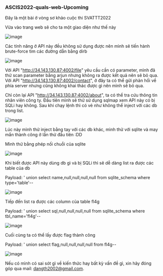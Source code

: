 ### ASCIS2022-quals-web-Upcoming

Đây là một bài ở vòng sơ khảo cuộc thi SVATTT2022

Vừa vào trang web sẽ cho ta một giao diện như thế này

![image](https://user-images.githubusercontent.com/75677317/196017117-56545347-b5cd-42f4-b3bc-3d8151b2e0ce.png)




Các tính năng ở API này đều không sử dụng được nên mình sẽ tiến hành brute-force tìm các đường dẫn bằng dirb

![image](https://user-images.githubusercontent.com/75677317/196017635-aa5884bf-856c-4111-a143-0f91b4f427a9.png)




Với API "http://34.143.130.87:4002/file" yêu cầu cần có parameter, mình đã thử scan parameter bằng arjun nhưng không ra được kết quả nên sẽ bỏ qua.
Với API "http://34.143.130.87:4002/contact", ở đây ta có thể gửi phản hồi về phía server nhưng cũng không khai thác được gì nên mình sẽ bỏ qua.


Chỉ còn lại API "http://34.143.130.87:4002/about", ta có thể tra cứu thông tin nhân viên công ty. Đầu tiên mình sẽ thử sử dụng sqlmap xem API này có bị SQLi hay không. Sau khi chạy lệnh thì có vẻ như không thể inject với các db trong list.

![image](https://user-images.githubusercontent.com/75677317/196017424-08fe9304-f7b5-41f5-8cf2-36dae786626c.png)

Lúc này mình thử inject bằng tay với các db khác, mình thử với sqlite và may mắn thành công ở lần thử đầu tiên :DD

Mình thử bằng phép nối chuỗi của sqlite

![image](https://user-images.githubusercontent.com/75677317/196017531-aa8fbe7b-3ead-4f59-b934-8586c5e9576d.png)




Khi biết được API này dùng db gì và bị SQLi thì sẽ dễ dàng list ra được các table của db

Payload: ' union select name,null,null,null,null from sqlite_schema where type='table'--

![image](https://user-images.githubusercontent.com/75677317/196017549-633d21d3-df8e-4af6-811e-f49631de2206.png)




Tiếp đến list ra được các column của table fl4g

Payload: ' union select sql,null,null,null,null from sqlite_schema where tbl_name='fl4g'--

![image](https://user-images.githubusercontent.com/75677317/196017569-5440bde3-9197-46c0-a3dc-306701d1574d.png)




Cuối cùng ta có thể lấy được flag thành công

Payload: ' union select flag,null,null,null,null from fl4g--

![image](https://user-images.githubusercontent.com/75677317/196017583-97e3cc6f-a97c-4a9c-89a4-c175e65ec22a.png)




Nếu có mình có sai sót gì về kiến thức hay bất kỳ vấn đề gì, xin hãy đóng góp qua mail: dangth2002@gmail.com.


